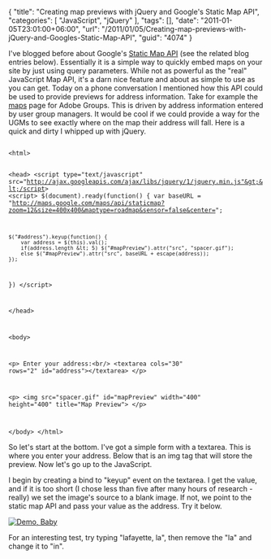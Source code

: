 {
	"title": "Creating map previews with jQuery and Google's Static Map API",
	"categories": [
		"JavaScript",
		"jQuery"
	],
	"tags": [],
	"date": "2011-01-05T23:01:00+06:00",
	"url": "/2011/01/05/Creating-map-previews-with-jQuery-and-Googles-Static-Map-API",
	"guid": "4074"
}

I've blogged before about Google's <a href="http://code.google.com/apis/maps/documentation/staticmaps">Static Map API</a> (see the related blog entries below). Essentially it is a simple way to quickly embed maps on your site by just using query parameters. While not as powerful as the "real" JavaScript Map API, it's a darn nice feature and about as simple to use as you can get. Today on a phone conversation I mentioned how this API could be used to provide previews for address information. Take for example the <a href="http://groups.adobe.com/index.cfm?event=page.maps">maps</a> page for Adobe Groups. This is driven by address information entered by user group managers. It would be cool if we could provide a way for the UGMs to see exactly where on the map their address will fall. Here is a quick and dirty I whipped up with jQuery.
<!--more-->
<p>

<code>
&lt;html&gt;

&lt;head&gt;
&lt;script type="text/javascript" src="http://ajax.googleapis.com/ajax/libs/jquery/1/jquery.min.js"&gt;&lt;/script&gt;
&lt;script&gt;
$(document).ready(function() {
	var baseURL = "http://maps.google.com/maps/api/staticmap?zoom=12&size=400x400&maptype=roadmap&sensor=false&center=";
	
	$("#address").keyup(function() {
		var address = $(this).val();
		if(address.length &lt; 5) $("#mapPreview").attr("src", "spacer.gif");
		else $("#mapPreview").attr("src", baseURL + escape(address));
	});
})
&lt;/script&gt;

&lt;/head&gt;

&lt;body&gt;

&lt;p&gt;
Enter your address:&lt;br/&gt;
&lt;textarea cols="30" rows="2" id="address"&gt;&lt;/textarea&gt;
&lt;/p&gt;

&lt;p&gt;
&lt;img src="spacer.gif" id="mapPreview" width="400" height="400" title="Map Preview"&gt;
&lt;/p&gt;

&lt;/body&gt;
&lt;/html&gt;
</code>

<p>

So let's start at the bottom. I've got a simple form with a textarea. This is where you enter your address. Below that is an img tag that will store the preview. Now let's go up to the JavaScript.

<p>

I begin by creating a bind to "keyup" event on the textarea. I get the value, and if it is too short (I chose less than five after many hours of research - really) we set the image's source to a blank image. If not, we point to the static map API and pass your value as the address. Try it below. 

<p>

<a href="http://www.raymondcamden.com/demos/jan52011/test.cfm"><img src="http://static.raymondcamden.com/images/cfjedi/icon_128.png" title="Demo, Baby" border="0"></a>

<p>

For an interesting test, try typing "lafayette, la", then remove the "la" and change it to "in".